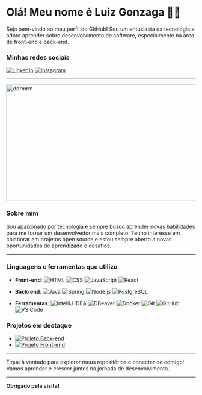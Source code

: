 # Olá! Meu nome é Luiz Gonzaga 👨‍💻

Seja bem-vindo ao meu perfil do GitHub! Sou um entusiasta da tecnologia e adoro aprender sobre desenvolvimento de software, especialmente na área de front-end e back-end.

### Minhas redes sociais

[![LinkedIn](https://img.shields.io/badge/LinkedIn-0077B5?style=for-the-badge&logo=linkedin&logoColor=white)](https://www.linkedin.com/in/luiz-gonzaga-g-ribeiro-neto-04905b255/)
[![Instagram](https://img.shields.io/badge/Instagram-E4405F?style=for-the-badge&logo=instagram&logoColor=white)](https://www.instagram.com/luizribeiro05/)

---

<img src="https://clubedosgeeks.com.br/wp-content/uploads/2016/01/dormrm.gif" alt="dormrm" width="553" height="309">

### Sobre mim

Sou apaixonado por tecnologia e sempre busco aprender novas habilidades para me tornar um desenvolvedor mais completo. Tenho interesse em colaborar em projetos open source e estou sempre aberto a novas oportunidades de aprendizado e desafios.

---

### Linguagens e ferramentas que utilizo

- **Front-end**: 
  ![HTML](https://img.shields.io/badge/HTML5-E34F26?style=for-the-badge&logo=html5&logoColor=white)
  ![CSS](https://img.shields.io/badge/CSS3-1572B6?style=for-the-badge&logo=css3&logoColor=white)
  ![JavaScript](https://img.shields.io/badge/JavaScript-F7DF1E?style=for-the-badge&logo=javascript&logoColor=black)
  ![React](https://img.shields.io/badge/React-61DAFB?style=for-the-badge&logo=react&logoColor=black)

- **Back-end**: 
  ![Java](https://img.shields.io/badge/Java-ED8B00?style=for-the-badge&logo=java&logoColor=white)
  ![Spring](https://img.shields.io/badge/Spring-6DB33F?style=for-the-badge&logo=spring&logoColor=white)
  ![Node.js](https://img.shields.io/badge/Node.js-339933?style=for-the-badge&logo=node.js&logoColor=white)
  ![PostgreSQL](https://img.shields.io/badge/PostgreSQL-316192?style=for-the-badge&logo=postgresql&logoColor=white)

- **Ferramentas**: 
  ![IntelliJ IDEA](https://img.shields.io/badge/IntelliJ-000000?style=for-the-badge&logo=intellij-idea&logoColor=white)
  ![DBeaver](https://img.shields.io/badge/DBeaver-372923?style=for-the-badge&logo=dbeaver&logoColor=white)
  ![Docker](https://img.shields.io/badge/Docker-2496ED?style=for-the-badge&logo=docker&logoColor=white)
  ![Git](https://img.shields.io/badge/Git-F05032?style=for-the-badge&logo=git&logoColor=white)
  ![GitHub](https://img.shields.io/badge/GitHub-181717?style=for-the-badge&logo=github&logoColor=white)
  ![VS Code](https://img.shields.io/badge/VS%20Code-007ACC?style=for-the-badge&logo=visual-studio-code&logoColor=white)

### Projetos em destaque

- [![Projeto Back-end](https://img.shields.io/badge/GitHub-Back--end-blue?style=for-the-badge&logo=github)](https://github.com/Luizribeiro05/api_gerenciador_de_produtos)
- [![Projeto Front-end](https://img.shields.io/badge/GitHub-Front--end-green?style=for-the-badge&logo=github)](https://github.com/Luizribeiro05/Curso_fullStack_projeto_front)

---

Fique à vontade para explorar meus repositórios e conectar-se comigo! Vamos aprender e crescer juntos na jornada de desenvolvimento.

---

**Obrigado pela visita!**
